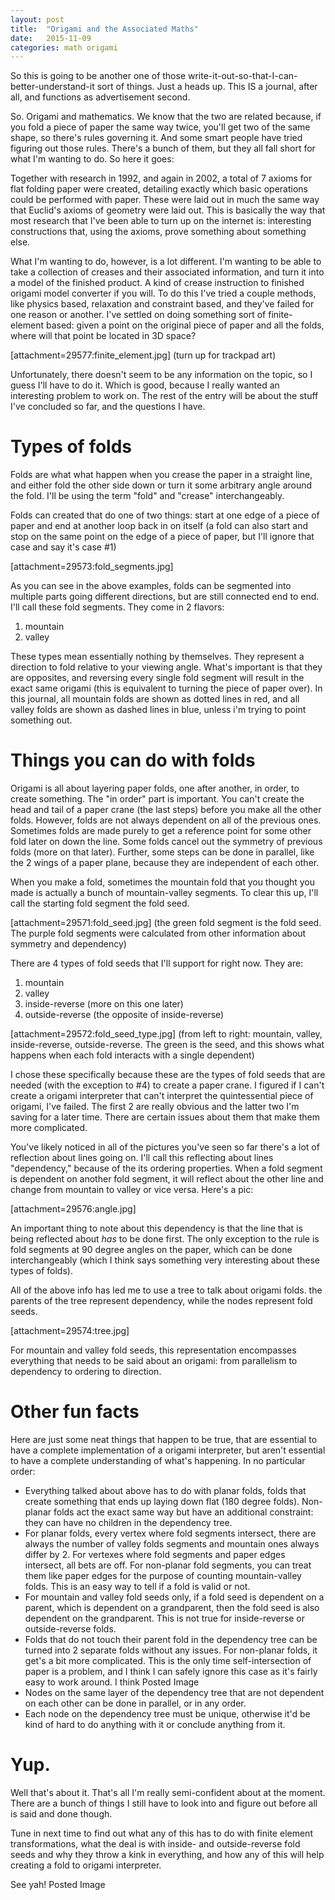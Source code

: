 ```yaml
---
layout: post
title:  "Origami and the Associated Maths"
date:   2015-11-09
categories: math origami
---
```

So this is going to be another one of those write-it-out-so-that-I-can-better-understand-it sort of things. Just a heads up. This IS a journal, after all, and functions as advertisement second.

So. Origami and mathematics. We know that the two are related because, if you fold a piece of paper the same way twice, you'll get two of the same shape, so there's rules governing it. And some smart people have tried figuring out those rules. There's a bunch of them, but they all fall short for what I'm wanting to do. So here it goes:

Together with research in 1992, and again in 2002, a total of 7 axioms for flat folding paper were created, detailing exactly which basic operations could be performed with paper. These were laid out in much the same way that Euclid's axioms of geometry were laid out. This is basically the way that most research that I've been able to turn up on the internet is: interesting constructions that, using the axioms, prove something about something else.

What I'm wanting to do, however, is a lot different. I'm wanting to be able to take a collection of creases and their associated information, and turn it into a model of the finished product. A kind of crease instruction to finished origami model converter if you will. To do this I've tried a couple methods, like physics based, relaxation and constraint based, and they've failed for one reason or another. I've settled on doing something sort of finite-element based: given a point on the original piece of paper and all the folds, where will that point be located in 3D space?

[attachment=29577:finite_element.jpg]
(turn up for trackpad art)

Unfortunately, there doesn't seem to be any information on the topic, so I guess I'll have to do it. Which is good, because I really wanted an interesting problem to work on. The rest of the entry will be about the stuff I've concluded so far, and the questions I have.

# Types of folds

Folds are what what happen when you crease the paper in a straight line, and either fold the other side down or turn it some arbitrary angle around the fold. I'll be using the term "fold" and "crease" interchangeably.

Folds can created that do one of two things:
start at one edge of a piece of paper and end at another
loop back in on itself
(a fold can also start and stop on the same point on the edge of a piece of paper, but I'll ignore that case and say it's case #1)

[attachment=29573:fold_segments.jpg]

As you can see in the above examples, folds can be segmented into multiple parts going different directions, but are still connected end to end. I'll call these fold segments. They come in 2 flavors:

1. mountain
2. valley

These types mean essentially nothing by themselves. They represent a direction to fold relative to your viewing angle. What's important is that they are opposites, and reversing every single fold segment will result in the exact same origami (this is equivalent to turning the piece of paper over). In this journal, all mountain folds are shown as dotted lines in red, and all valley folds are shown as dashed lines in blue, unless i'm trying to point something out.

# Things you can do with folds

Origami is all about layering paper folds, one after another, in order, to create something. The "in order" part is important. You can't create the head and tail of a paper crane (the last steps) before you make all the other folds. However, folds are not always dependent on all of the previous ones. Sometimes folds are made purely to get a reference point for some other fold later on down the line. Some folds cancel out the symmetry of previous folds (more on that later). Further, some steps can be done in parallel, like the 2 wings of a paper plane, because they are independent of each other.

When you make a fold, sometimes the mountain fold that you thought you made is actually a bunch of mountain-valley segments. To clear this up, I'll call the starting fold segment the fold seed.

[attachment=29571:fold_seed.jpg]
(the green fold segment is the fold seed. The purple fold segments were calculated from other information about symmetry and dependency)

There are 4 types of fold seeds that I'll support for right now. They are:

1. mountain
2. valley
3. inside-reverse (more on this one later)
4. outside-reverse (the opposite of inside-reverse)

[attachment=29572:fold_seed_type.jpg]
(from left to right: mountain, valley, inside-reverse, outside-reverse. The green is the seed, and this shows what happens when each fold interacts with a single dependent)

I chose these specifically because these are the types of fold seeds that are needed (with the exception to #4) to create a paper crane. I figured if I can't create a origami interpreter that can't interpret the quintessential piece of origami, I've failed. The first 2 are really obvious and the latter two I'm saving for a later time. There are certain issues about them that make them more complicated.

You've likely noticed in all of the pictures you've seen so far there's a lot of reflection about lines going on. I'll call this reflecting about lines "dependency," because of the its ordering properties. When a fold segment is dependent on another fold segment, it will reflect about the other line and change from mountain to valley or vice versa. Here's a pic:

[attachment=29576:angle.jpg]

An important thing to note about this dependency is that the line that is being reflected about *has* to be done first. The only exception to the rule is fold segments at 90 degree angles on the paper, which can be done interchangeably (which I think says something very interesting about these types of folds).

All of the above info has led me to use a tree to talk about origami folds. the parents of the tree represent dependency, while the nodes represent fold seeds.

[attachment=29574:tree.jpg]

For mountain and valley fold seeds, this representation encompasses everything that needs to be said about an origami: from parallelism to dependency to ordering to direction.

# Other fun facts

Here are just some neat things that happen to be true, that are essential to have a complete implementation of a origami interpreter, but aren't essential to have a complete understanding of what's happening. In no particular order:

- Everything talked about above has to do with planar folds, folds that create something that ends up laying down flat (180 degree folds). Non-planar folds act the exact same way but have an additional constraint: they can have no children in the dependency tree.
- For planar folds, every vertex where fold segments intersect, there are always the number of valley folds segments and mountain ones always differ by 2. For vertexes where fold segments and paper edges intersect, all bets are off. For non-planar fold segments, you can treat them like paper edges for the purpose of counting mountain-valley folds. This is an easy way to tell if a fold is valid or not.
- For mountain and valley fold seeds only, if a fold seed is dependent on a parent, which is dependent on a grandparent, then the fold seed is also dependent on the grandparent. This is not true for inside-reverse or outside-reverse folds.
- Folds that do not touch their parent fold in the dependency tree can be turned into 2 separate folds without any issues. For non-planar folds, it get's a bit more complicated. This is the only time self-intersection of paper is a problem, and I think I can safely ignore this case as it's fairly easy to work around. I think Posted Image
- Nodes on the same layer of the dependency tree that are not dependent on each other can be done in parallel, or in any order.
- Each node on the dependency tree must be unique, otherwise it'd be kind of hard to do anything with it or conclude anything from it.

# Yup.

Well that's about it. That's all I'm really semi-confident about at the moment. There are a bunch of things I still have to look into and figure out before all is said and done though.

Tune in next time to find out what any of this has to do with finite element transformations, what the deal is with inside- and outside-reverse fold seeds and why they throw a kink in everything, and how any of this will help creating a fold to origami interpreter.

See yah! Posted Image
